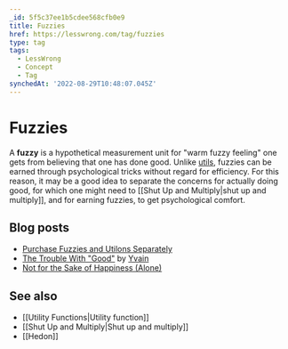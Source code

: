 ```yaml
---
_id: 5f5c37ee1b5cdee568cfb0e9
title: Fuzzies
href: https://lesswrong.com/tag/fuzzies
type: tag
tags:
  - LessWrong
  - Concept
  - Tag
synchedAt: '2022-08-29T10:48:07.045Z'
---
```

# Fuzzies

A **fuzzy** is a hypothetical measurement unit for "warm fuzzy feeling" one gets from believing that one has done good. Unlike [utils](https://wiki.lesswrong.com/wiki/utils), fuzzies can be earned through psychological tricks without regard for efficiency. For this reason, it may be a good idea to separate the concerns for actually doing good, for which one might need to [[Shut Up and Multiply|shut up and multiply]], and for earning fuzzies, to get psychological comfort.

Blog posts
----------

*   [Purchase Fuzzies and Utilons Separately](http://lesswrong.com/lw/6z/purchase_fuzzies_and_utilons_separately/)
*   [The Trouble With "Good"](http://lesswrong.com/lw/bk/the_trouble_with_good/) by [Yvain](https://wiki.lesswrong.com/wiki/Yvain)
*   [Not for the Sake of Happiness (Alone)](http://lesswrong.com/lw/lb/not_for_the_sake_of_happiness_alone/)

See also
--------

*   [[Utility Functions|Utility function]]
*   [[Shut Up and Multiply|Shut up and multiply]]
*   [[Hedon]]
